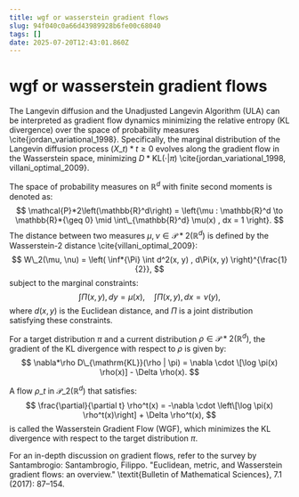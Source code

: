 ```yaml
---
title: wgf or wasserstein gradient flows
slug: 94f040c0a66d43989928b6fe00c68040
tags: []
date: 2025-07-20T12:43:01.860Z
---
```


# wgf or wasserstein gradient flows

The Langevin diffusion and the Unadjusted Langevin Algorithm (ULA) can be interpreted as gradient flow dynamics minimizing the relative entropy (KL divergence) over the space of probability measures \cite{jordan\_variational\_1998}. Specifically, the marginal distribution of the Langevin diffusion process $(X\_t)*{t \geq 0}$ evolves along the gradient flow in the Wasserstein space, minimizing $D*{\mathrm{KL}}(\cdot | \pi)$ \cite{jordan\_variational\_1998, villani\_optimal\_2009}.

The space of probability measures on $\mathbb{R}^d$ with finite second moments is denoted as:
$$
\mathcal{P}*2\left(\mathbb{R}^d\right) = \left{\mu : \mathbb{R}^d \to \mathbb{R}*{\geq 0} \mid \int\_{\mathbb{R}^d} \mu(x) , dx = 1 \right}.
$$
The distance between two measures $\mu, \nu \in \mathcal{P}*2\left(\mathbb{R}^d\right)$ is defined by the Wasserstein-2 distance \cite{villani\_optimal\_2009}:
$$
W\_2(\mu, \nu) = \left( \inf*{\Pi} \int d^2(x, y) , d\Pi(x, y) \right)^{\frac{1}{2}},
$$
subject to the marginal constraints:
$$
\int \Pi(x, y) , dy = \mu(x), \quad \int \Pi(x, y) , dx = \nu(y),
$$
where $d(x, y)$ is the Euclidean distance, and $\Pi$ is a joint distribution satisfying these constraints.

For a target distribution $\pi$ and a current distribution $\rho \in \mathcal{P}*2\left(\mathbb{R}^d\right)$, the gradient of the KL divergence with respect to $\rho$ is given by:
$$
\nabla*\rho D\_{\mathrm{KL}}(\rho | \pi) = \nabla \cdot \[\log \pi(x) \rho(x)] - \Delta \rho(x).
$$

A flow $\rho\_t$ in $\mathcal{P}\_2\left(\mathbb{R}^d\right)$ that satisfies:
$$
\frac{\partial}{\partial t} \rho^t(x) = -\nabla \cdot \left\[\log \pi(x) \rho^t(x)\right] + \Delta \rho^t(x),
$$
is called the Wasserstein Gradient Flow (WGF), which minimizes the KL divergence with respect to the target distribution $\pi$.

For an in-depth discussion on gradient flows, refer to the survey by Santambrogio:
Santambrogio, Filippo. "Euclidean, metric, and Wasserstein gradient flows: an overview." \textit{Bulletin of Mathematical Sciences}, 7.1 (2017): 87–154.
